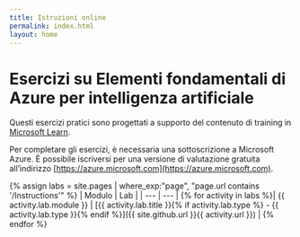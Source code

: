 ```yaml
---
title: Istruzioni online
permalink: index.html
layout: home
---
```


# <a name="azure-ai-fundamentals-exercises"></a>Esercizi su Elementi fondamentali di Azure per intelligenza artificiale

Questi esercizi pratici sono progettati a supporto del contenuto di training in [Microsoft Learn](https://docs.microsoft.com/training/).

Per completare gli esercizi, è necessaria una sottoscrizione a Microsoft Azure. È possibile iscriversi per una versione di valutazione gratuita all’indirizzo [https://azure.microsoft.com](https://azure.microsoft.com).

{% assign labs = site.pages | where_exp:"page", "page.url contains '/Instructions'" %}
| Modulo | Lab |
| --- | --- | 
{% for activity in labs  %}| {{ activity.lab.module }} | [{{ activity.lab.title }}{% if activity.lab.type %} - {{ activity.lab.type }}{% endif %}]({{ site.github.url }}{{ activity.url }}) |
{% endfor %}
